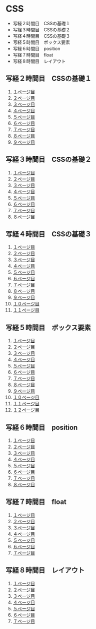# CSS

- 写経２時間目　CSSの基礎１
- 写経３時間目　CSSの基礎２
- 写経４時間目　CSSの基礎３
- 写経５時間目　ボックス要素
- 写経６時間目　position
- 写経７時間目　float
- 写経８時間目　レイアウト

## 写経２時間目　CSSの基礎１
1. [１ページ目](./index_2-1.html)
2. [２ページ目](./index_2-2.html)
3. [３ページ目](./index_2-3.html)
4. [４ページ目](./index_2-4.html)
5. [５ページ目](./index_2-5.html)
6. [６ページ目](./index_2-6.html)
7. [７ページ目](./index_2-7.html)
8. [８ページ目](./index_2-8.html)
9. [９ページ目](./index_2-9.html)

## 写経３時間目　CSSの基礎２
1. [１ページ目](./index_3-1.html)
2. [２ページ目](./index_3-2.html)
3. [３ページ目](./index_3-3.html)
4. [４ページ目](./index_3-4.html)
5. [５ページ目](./index_3-5.html)
6. [６ページ目](./index_3-6.html)
7. [７ページ目](./index_3-7.html)
8. [８ページ目](./index_3-8.html)

## 写経４時間目　CSSの基礎３
1. [１ページ目](./index_4-1.html)
2. [２ページ目](./index_4-2.html)
3. [３ページ目](./index_4-3.html)
4. [４ページ目](./index_4-4.html)
5. [５ページ目](./index_4-5.html)
6. [６ページ目](./index_4-6.html)
7. [７ページ目](./index_4-7.html)
8. [８ページ目](./index_4-8.html)
9. [９ページ目](./index_4-9.html)
10. [１０ページ目](./index_4-10.html)
11. [１１ページ目](./index_4-11.html)

## 写経５時間目　ボックス要素
1. [１ページ目](./index_5-1.html)
2. [２ページ目](./index_5-2.html)
3. [３ページ目](./index_5-3.html)
4. [４ページ目](./index_5-4.html)
5. [５ページ目](./index_5-5.html)
6. [６ページ目](./index_5-6.html)
7. [７ページ目](./index_5-7.html)
8. [８ページ目](./index_5-8.html)
9. [９ページ目](./index_5-9.html)
10. [１０ページ目](./index_5-10.html)
11. [１１ページ目](./index_5-11.html)
12. [１２ページ目](./index_5-12.html)

## 写経６時間目　position
1. [１ページ目](./index_6-1.html)
2. [２ページ目](./index_6-2.html)
3. [３ページ目](./index_6-3.html)
4. [４ページ目](./index_6-4.html)
5. [５ページ目](./index_6-5.html)
6. [６ページ目](./index_6-6.html)
7. [７ページ目](./index_6-7.html)
8. [８ページ目](./index_6-8.html)

## 写経７時間目　float
1. [１ページ目](./index_7-1.html)
2. [２ページ目](./index_7-2.html)
3. [３ページ目](./index_7-3.html)
4. [４ページ目](./index_7-4.html)
5. [５ページ目](./index_7-5.html)
6. [６ページ目](./index_7-6.html)
7. [７ページ目](./index_7-7.html)

## 写経８時間目　レイアウト
1. [１ページ目](./index_8-1.html)
2. [２ページ目](./index_8-2.html)
3. [３ページ目](./index_8-3.html)
4. [４ページ目](./index_8-4.html)
5. [５ページ目](./index_8-5.html)
6. [６ページ目](./index_8-6.html)
7. [７ページ目](./index_8-7.html)
